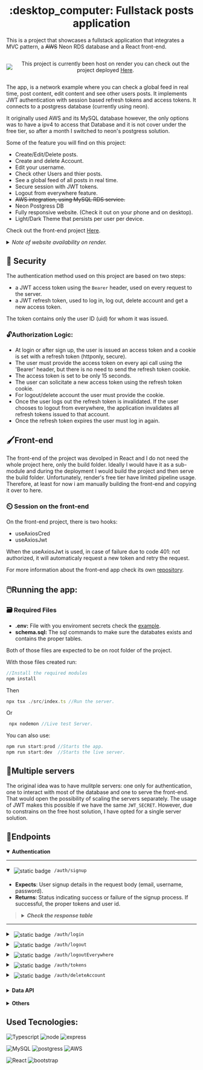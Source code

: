 <h1 align="center" style="font-weight: Bold">:desktop_computer: Fullstack posts application </h1>

This is a project that showcases a fullstack application that integrates a MVC pattern, a ~~AWS~~ Neon RDS database and a React front-end.

<div style="display:flex; flex-direction: row; align-content: center; gap: 5px; align-items: center;">
<img src="https://img.shields.io/website.svg?down_color=red&down_message=down&up_color=green&up_message=up&url=http%3A%2F%2Fcv.lbesson.qc.to" align=center></img>
<p align=center>
This project is currently been host on render you can check out the project deployed
<a href="https://fullstackaws.onrender.com/">Here</a>.</p>
</div>

The app, is a network example where you can check a global feed in real time, post content, edit content and see other users posts. It implements JWT authentication with session based refresh tokens and access tokens. It connects to a postgress database (currently using neon).

It originally used AWS and its MySQL database however, the only options was to have a ipv4 to access that Database and it is not cover under the free tier, so after a month I switched to neon's postgress solution. 

Some of the feature you will find on this project:

- Create/Edit/Delete posts.
- Create and delete Account.
- Edit your username.
- Check other Users and thier posts.
- See a global feed of all posts in real time.
- Secure session with JWT tokens.
- Logout from everywhere feature.
- ~~AWS integration, using MySQL RDS service.~~
- Neon Postgress DB
- Fully responsive website. (Check it out on your phone and on desktop).
- Light/Dark Theme that persists per user per device.

Check out the front-end project [Here](https://github.com/vtmattedi/fullstackAwsfront).

<details><summary ><i>Note of website availability on render.</i></summary>

---

The free tier on render makes the server spin down after beeing inactive so I made little python script that constantly pings the server so it is always readly available (if the server is not up it takes up to a few minutes to get it running again) however, to save a few minutes on render I shut the script down between 1 and 5 am (GMT -3), therefore it is expected for the web page to take a long time on first access during those hours.

</details>

## 🔏 Security

The authentication method used on this project are based on two steps:

* a JWT access token using the `Bearer` header, used on every request to the server.
* a JWT refresh token, used to log in, log out, delete account and get a new access token.

The token contains only the user ID (uid) for whom it was issued.

### 🔓Authorization Logic:

* At login or after sign up, the user is issued an access token and a cookie is set with a refresh token (httponly, secure).
* The user must provide the access token on every api call using the 'Bearer' header, but there is no need to send the refresh token cookie.
* The access token is set to be only 15 seconds.
* The user can solicitate a new access token using the refresh token cookie.
* For logout/delete account the user must provide the cookie.
* Once the user logs out the refresh token is invalidated. If the user chooses to logout from everywhere, the application invalidates all refresh tokens issued to that account.
* Once the refresh token expires the user must log in again.

## 🖌️Front-end

The front-end of the project was devolped in React and I do not need the whole project here, only the build folder. Ideally I would have it as a sub-module and during the deployment I would build the project
and then serve the build folder. Unfortunately, render's free tier have limited pipeline usage. Therefore, at least for now i am manually building the front-end and copying it over to here.

### ⏲️ Session on the front-end

 On the front-end project, there is two hooks:

* useAxiosCred
* useAxiosJwt

When the useAxiosJwt is used, in case of failure due to code 401: not authorized, it will automaticaly request a new token and retry the request.

For more information about the front-end app check its own [repository]().

## 🖱️Running the app:

### 🗃️ Required Files

* **.env:** File with you enviroment secrets check the [example](/.example.env).
* **schema.sql:** The sql commands to make sure the databates exists and contains the proper tables.

Both of those files are expected to be on root folder of the project.

With those files created run:

```JavaScript
//Install the required modules
npm install
```

Then

```JavaScript
npx tsx ./src/index.ts //Run the server.
```

Or

```JavaScript
 npx nodemon //Live test Server.
```

You can also use:

```JavaScript
npm run start:prod //Starts the app.
npm run start:dev  //Starts the live server.
```

## 💠Multiple servers

The original idea was to have mulitple servers: one only for authentication, one to interact with most of the database and one to serve the front-end. That would open the possibility of scaling the servers separately. The usage of JWT makes this possible if we have the same `JWT_SECRET`. However, due to constrains on the free host solution, I have opted for a single server solution.

## 📍Endpoints

<details open>
<summary><b>Authentication</b></summary>

---

<details open>
<summary>
<picture><img  src="https://img.shields.io/badge/POST-blue?style=plastic" style="margin: 5px" alt="static badge" align=center></picture>
<code>/auth/signup</code>
</summary>

- **Expects**: User signup details in the request body (email, username, password).
- **Returns**: Status indicating success or failure of the signup process. If successful, the proper tokens and user id.

> <details>
> <summary><b><i>Check the response table</b></i></summary>
> <hr>
> <table>
>     <thead>
>         <tr style="align-text: center;">
>             <th>Code</th>
>             <th>Body</th>
>             <th>Description</th>
>         </tr>
>     </thead>
>     <tbody>
>         <tr>
>             <td>${\color{green}\textbf{201}}$</td>
>             <td><code>{accessToken: string, uid: int}</code></td>
>             <td>Signup successful, set refreshToken cookie.</td>
>         </tr>
>         <tr>
>             <td>${\color{red}\textbf{400}}$</td>
>             <td><code>{message: string}</code></td>
>             <td>Invalid input. the <code>message</code> will contain information about what is wrong with the input.</td>
>         </tr>
>         <tr>
>             <td>${\color{red}\textbf{409}}$</td>
>             <td><code>{message: string}</code></td>
>             <td>Email already registred to an account.</td>
>         </tr>
>         <tr>
>            <td>${\color{red}\textbf{500}}$</td>
>             <td><code>{message: string}</code></td>
>             <td>Internal server error.</td>
>         </tr>
>     </tbody>
> </table>
> </details>

<hr>
</details>

<details>
<summary>
<picture><img  src="https://img.shields.io/badge/POST-blue?style=plastic" style="margin: 5px" alt="static badge" align=center></picture>
<code>/auth/login</code>
</summary>

- **Expects**: User login details in the request body (email, password).
- **Returns**: Status indicating success or failure of the login process. If successful, the proper tokens and user id.

> <details>
> <summary><b><i>Check the response table</b></i></summary>
> <hr>
> <table>
>     <thead>
>         <tr style="align-text: center;">
>             <th>Code</th>
>             <th>Body</th>
>             <th>Description</th>
>         </tr>
>     </thead>
>     <tbody>
>         <tr>
>             <td>${\color{green}\textbf{200}}$</td>
>             <td><code>{accessToken: string, uid: int}</code></td>
>             <td>Login successful, set refreshToken cookie.</td>
>         </tr>
>         <tr>
>             <td>${\color{red}\textbf{401}}$</td>
>             <td><code>{message: string}</code></td>
>             <td>Unauthorized, invalid credentials.</td>
>         </tr>
>         <tr>
>            <td>${\color{red}\textbf{500}}$</td>
>             <td><code>{message: string}</code></td>
>             <td>Internal server error.</td>
>         </tr>
>     </tbody>
> </table>
> </details>

<hr>
</details>

<details>
<summary>
<picture><img  src="https://img.shields.io/badge/DELETE-red?style=plastic" style="margin: 5px" alt="static badge" align=center></picture>
<code>/auth/logout</code>
</summary>

- **Expects**: Cookie with the refresh token.
- **Returns**: Status indicating success or failure of the logout process.

> <details>
> <summary><b><i>Check the response table</b></i></summary>
> <hr>
> <table>
>     <thead>
>         <tr style="align-text: center;">
>             <th>Code</th>
>             <th>Body</th>
>             <th>Description</th>
>         </tr>
>     </thead>
>     <tbody>
>         <tr>
>             <td>${\color{green}\textbf{200}}$</td>
>              <td><code>{message: string}</code></td>
>             <td>Logout successful, refreshToken cookie clear.</td>
>         </tr>
>         <tr>
>             <td>${\color{red}\textbf{401}}$</td>
>             <td><code>{message: string}</code></td>
>             <td>Invalid refreshToken cookie.</td>
>         </tr>
>         <tr>
>             <td>${\color{red}\textbf{500}}$</td>
>             <td><code>{message: string}</code></td>
>             <td>Internal server error.</td>
>         </tr>
>     </tbody>
> </table>
> </details>

<hr>
</details>

<details>
<summary>
<picture><img  src="https://img.shields.io/badge/DELETE-red?style=plastic" style="margin: 5px" alt="static badge" align=center></picture>
<code>/auth/logoutEverywhere</code>
</summary>

- **Expects**: Cookie with the refresh token.
- **Returns**: Status indicating success or failure of the logout process for all sessions.

> <details>
> <summary><b><i>Check the response table</b></i></summary>
> <hr>
> <table>
>     <thead>
>         <tr style="align-text: center;">
>             <th>Code</th>
>             <th>Body</th>
>             <th>Description</th>
>         </tr>
>     </thead>
>     <tbody>
>         <tr>
>             <td>${\color{green}\textbf{200}}$</td>
>               <td><code>{message: string, terminated: int}</code></td>
>             <td>Logout successful from all sessions, all refresh tokens with the token's uid deleted from the valid database.<code>terminated</code> indicates how many tokens were invalidated.</td>. refreshToken cookie cleared.
>         </tr>
>         <tr>
>             <td>${\color{red}\textbf{401}}$</td>
>             <td><code>{message: string}</code></td>
>             <td>Invalid refresh token.</td>
>         </tr>
>         <tr>
>             <td>${\color{red}\textbf{500}}$</td>
>             <td><code>{message: string}</code></td>
>             <td>Internal server error.</td>
>         </tr>
>     </tbody>
> </table>
> </details>

<hr>
</details>

<details>
<summary>
<picture><img  src="https://img.shields.io/badge/POST-blue?style=plastic" style="margin: 5px" alt="static badge" align=center></picture>
<code>/auth/tokens</code>
</summary>

- **Expects**: Cookie with the refresh token.
- **Returns**: New access token if refresh is successful.

> <details>
> <summary><b><i>Check the response table</b></i></summary>
> <hr>
> <table>
>     <thead>
>         <tr style="align-text: center;">
>             <th>Code</th>
>             <th>Body</th>
>             <th>Description</th>
>         </tr>
>     </thead>
>     <tbody>
>         <tr>
>             <td>${\color{green}\textbf{200}}$</td>
>             <td><code>{accessToken: string, uid: int}</code></td>
>             <td>New access token issued.</td>
>         </tr>
>         <tr>
>             <td>${\color{red}\textbf{401}}$</td>
>             <td><code>{message: string}</code></td>
>             <td>Unauthorized, invalid refresh token.</td>
>         </tr>
>         <tr>
>            <td>${\color{red}\textbf{500}}$</td>
>             <td><code>{message: string}</code></td>
>             <td>Internal server error.</td>
>         </tr>
>     </tbody>
> </table>
> </details>

<hr>
</details>

<details>
<summary>
<picture><img  src="https://img.shields.io/badge/DELETE-red?style=plastic" style="margin: 5px" alt="static badge" align=center></picture>
<code>/auth/deleteAccount</code>
</summary>

- **Expects**: Cookie with the refresh token.
- **Returns**: Status indicating success or failure of the account deletion process.

> <details>
> <summary><b><i>Check the response table</b></i></summary>
> <hr>
> <table>
>     <thead>
>         <tr style="align-text: center;">
>             <th>Code</th>
>             <th>Body</th>
>             <th>Description</th>
>         </tr>
>     </thead>
>     <tbody>
>         <tr>
>             <td>${\color{green}\textbf{200}}$</td>
>             <td><code>{message: string}</code></td>
>             <td>Account deletion successful.</td>
>         </tr>
>         <tr>
>             <td>${\color{red}\textbf{401}}$</td>
>             <td><code>{message: string}</code></td>
>             <td>Unauthorized, invalid credentials.</td>
>         </tr>
>    <tr>
>             <td>${\color{red}\textbf{403}}$</td>
>             <td><code>{message: string}</code></td>
>             <td>Forbidden, trying to delete an account that is not the same as the refresh token or protected accounts.</td>
>         </tr>
>         <tr>
>            <td>${\color{red}\textbf{500}}$</td>
>             <td><code>{message: string}</code></td>
>             <td>Internal server error.</td>
>         </tr>
>     </tbody>
> </table>
> </details>

<hr>
</details></details>
<br>
<details >
<summary><b>Data API</b></summary>
<br>
<p>All Routes on this list (<code>/api/*</code>) are authenticated via a <a href="./src/app/Controllers/authMiddleware.ts">middleware</a> and require an access token. Failure to provide a valid token in the request header, will result in the following response:
</p>

<table>
<thead>
</thead>
<tbody>
<tr>
   <tr style="align-text: center;">
        <th>Code</th>
        <th>Body</th>
        <th>Description</th>
    </tr>
<td>${\color{red}\textbf{401}}$</td>
<td><code>{error: string}</code></td>
<td>Not Authenticated</td>
</tr>
</tbody>
</table>

<hr><details>
<summary>
<picture><img src="https://img.shields.io/badge/GET-green?style=plastic" style="margin: 5px" alt="static badge" align=center></picture>
<code>/api/allposts</code>
</summary>

- **Expects**: Size of the posts array in the URL parameters (optional, default = 100).
- **Returns**: Array of the posts from all users.

> <details>
> <summary><b><i>Check the response table</b></i></summary>
> <hr>
> <table>
>     <thead>
>         <tr style="align-text: center;">
>             <th>Code</th>
>             <th>Body</th>
>             <th>Description</th>
>         </tr>
>     </thead>
>     <tbody>
>         <tr>
>             <td>${\color{green}\textbf{200}}$</td>
>             <td><code>{posts: Array< Posts > }</code></td>
>             <td>Array of posts objects.</td>
>         </tr>
>         <tr>
>             <td>${\color{green}\textbf{500}}$</td>
>             <td><code>{message: string}</code></td>
>             <td>Internal Server Error</td>
>         </tr>
>     </tbody>
> </table>
> </details>

<hr>
</details>
<details>
<summary>
<picture><img src="https://img.shields.io/badge/GET-green?style=plastic" style="margin: 5px" alt="static badge" align=center></picture>
<code>/api/posts/:id</code>
</summary>

- **Expects**:

  * User ID in the URL path (optional, if missing will default to user's id. Anything other than positive numbers are treated as missing).
  * Size in the URL parameters (optional, if missing will default to 100.
    Anything other than positive numbers are treated as missing).
- **Returns**: Posts from the target id with a maximum of the requested size.
- **Example**:

  * `<code>`/api/posts?size=100 `</code>` -> Gets the last 100 posts of the uid present in the accessToken.
  * `<code>`/api/posts/10?size=30 `</code>` -> Gets the last 30 posts of user with uid = 10.
  * `<code>`/api/posts/10?size=j `</code>` -> Gets the last 100 posts of user with uid = 10.

> <details>
> <summary><b><i>Check the response table</b></i></summary>
> <hr>
> <table>
>     <thead>
>         <tr style="align-text: center;">
>             <th>Code</th>
>             <th>Body</th>
>             <th>Description</th>
>         </tr>
>     </thead>
>     <tbody>
>         <tr>
>             <td>${\color{green}\textbf{200}}$</td>
>             <td><code>{posts: Array< Posts >}</code></td>
>             <td>Array of posts from target id.</td>
>         </tr>
>         <tr>
>            <td>${\color{red}\textbf{500}}$</td>
>             <td><code>{message: string}</code></td>
>             <td>Internal server error.</td>
>         </tr>
>     </tbody>
> </table>
> </details>

<hr>
</details>

<details>
<summary>
<picture><img src="https://img.shields.io/badge/GET-green?style=plastic" style="margin: 5px" alt="static badge" align=center></picture>
<code>/api/newposts</code>
</summary>

- **Expects**:
  * A `<code>`lastId `</code>` in the URL parameters.
  * A `<code>`targetId `</code>` in the URL parameters. (optional, if not present will be defaulted to all users)
- **Returns**: An array of posts created after the last id provided (from the target id if provided) and an array of the deleted post IDs in the last 10 minutes.

> <details>
> <summary><b><i>Check the response table</b></i></summary>
> <hr>
> <table>
>     <thead>
>         <tr style="align-text: center;">
>             <th>Code</th>
>             <th>Body</th>
>             <th>Description</th>
>         </tr>
>     </thead>
>     <tbody>
>         <tr>
>             <td>${\color{green}\textbf{200}}$</td>
>             <td><code>{posts: Array< Posts >, deleted Array< int >}</code></td>
>             <td>New posts since lastId and deleted posts' IDs.</td>
>         </tr>
>         <tr>
>             <td>${\color{red}\textbf{500}}$</td>
>             <td><code>{message: string}</code></td>
>             <td>Internal server error.</td>
>         </tr>
>     </tbody>
> </table>
> </details>

<hr>
</details>

<details>
<summary>
<picture><img src="https://img.shields.io/badge/POST-blue?style=plastic" style="margin: 5px" alt="static badge" align=center></picture>
<code>/api/newpost</code>
</summary>

- **Expects**: New post details in the request body (title, content).
- **Returns**: Status indicating success or failure of the post creation process.

> <details>
> <summary><b><i>Check the response table</b></i></summary>
> <hr>
> <table>
>     <thead>
>         <tr style="align-text: center;">
>             <th>Code</th>
>             <th>Body</th>
>             <th>Description</th>
>         </tr>
>     </thead>
>     <tbody>
>         <tr>
>             <td>${\color{green}\textbf{201}}$</td>
>             <td><code>{message:string, postId: int}</code></td>
>             <td>New post created successfully.</td>
>         </tr>
>         <tr>
>             <td>${\color{red}\textbf{400}}$</td>
>             <td><code>{message: string}</code></td>
>             <td>Invalid input.</td>
>         </tr>
>         <tr>
>            <td>${\color{red}\textbf{500}}$</td>
>             <td><code>{message: string}</code></td>
>             <td>Internal server error.</td>
>         </tr>
>     </tbody>
> </table>
> </details>

<hr>
</details>

<details>
<summary>
<picture><img src="https://img.shields.io/badge/PUT-orange?style=plastic" style="margin: 5px" alt="static badge" align=center></picture>
<code>/api/editpost</code>
</summary>

- **Expects**: Updated post details in the request body ( postid, title, content).
- **Returns**: Status code indicating success or failure of the post deletion process and a status message.

> <details>
> <summary><b><i>Check the response table</b></i></summary>
> <hr>
> <table>
>     <thead>
>         <tr style="align-text: center;">
>             <th>Code</th>
>             <th>Body</th>
>             <th>Description</th>
>         </tr>
>     </thead>
>     <tbody>
>         <tr>
>             <td>${\color{green}\textbf{200}}$</td>
>             <td><code>{message: string}</code></td>
>             <td>Post updated successfully.</td>
>         </tr>
>         <tr>
>             <td>${\color{red}\textbf{400}}$</td>
>             <td><code>{message: string}</code></td>
>             <td>Invalid input. Either title or content are empty.</td>
>         </tr>
>         <tr>
>             <td>${\color{red}\textbf{403}}$</td>
>             <td><code>{message: string}</code></td>
>             <td>Unauthorized, token's ID does not match post owners.</td>
>         </tr>
>         <tr>
>            <td>${\color{red}\textbf{404}}$</td>
>             <td><code>{message: string}</code></td>
>             <td>Post not found (post id not present in the database).</td>
>         </tr>
>         <tr>
>            <td>${\color{red}\textbf{500}}$</td>
>             <td><code>{message: string}</code></td>
>             <td>Internal server error.</td>
>         </tr>
>     </tbody>
> </table>
> </details>

<hr>
</details>

<details>
<summary>
<picture><img src="https://img.shields.io/badge/DELETE-red?style=plastic" style="margin: 5px" alt="static badge" align=center></picture>
<code>/api/deletepost</code>
</summary>

- **Expects**: Post ID in the URL parameters.
- **Returns**: Status code indicating success or failure of the post deletion process and a status message.

> <details>
> <summary><b><i>Check the response table</b></i></summary>
> <hr>
> <table>
>     <thead>
>         <tr style="align-text: center;">
>             <th>Code</th>
>             <th>Body</th>
>             <th>Description</th>
>         </tr>
>     </thead>
>     <tbody>
>         <tr>
>             <td>${\color{green}\textbf{200}}$</td>
>              <td><code>{message: string}</code></td>
>             <td>Post deleted successfully.</td>
>         </tr>
>         <tr>
>             <td>${\color{red}\textbf{403}}$</td>
>             <td><code>{message: string}</code></td>
>             <td>Unauthorized, token's ID does not match post's owner.</td>
>         </tr>
>         <tr>
>             <td>${\color{red}\textbf{404}}$</td>
>             <td><code>{message: string}</code></td>
>             <td>Post not found. (Post ID does not exist in the database).</td>
>         </tr>
>         <tr>
>            <td>${\color{red}\textbf{500}}$</td>
>             <td><code>{message: string}</code></td>
>             <td>Internal server error.</td>
>         </tr>
>     </tbody>
> </table>
> </details>

<hr>
</details>

<details>
<summary>
<picture><img src="https://img.shields.io/badge/GET-green?style=plastic" style="margin: 5px" alt="static badge" align=center></picture>
<code>/api/dashboard</code>
</summary>

- **Expects**: `uid` in the request body.
- **Returns**: The user's own information, including username, email, ID, and creation date.

> <details>
> <summary><b><i>Check the response table</b></i></summary>
> <hr>
> <table>
>     <thead>
>         <tr style="align-text: center;">
>             <th>Code</th>
>             <th>Body</th>
>             <th>Description</th>
>         </tr>
>     </thead>
>     <tbody>
>         <tr>
>             <td>${\color{green}\textbf{200}}$</td>
>             <td><code>{ user: string, email: string, id: int, created_at: string }</code></td>
>             <td>User information retrieved successfully.</td>
>         </tr>
>         <tr>
>             <td>${\color{red}\textbf{404}}$</td>
>             <td><code>{ message: 'User not found' }</code></td>
>             <td>User ID not found in the system.</td>
>         </tr>
>         <tr>
>            <td>${\color{red}\textbf{500}}$</td>
>             <td><code>{ message: 'Internal Server Error' }</code></td>
>             <td>Server encountered an error.</td>
>         </tr>
>     </tbody>
> </table>
> </details>

<hr>
</details>

<details>
<summary>
<picture><img src="https://img.shields.io/badge/POST-blue?style=plastic" style="margin: 5px" alt="static badge" align=center></picture>
<code>/api/edituser</code>
</summary>

- **Expects**: `uid` in the request body, along with updated `username` or `email`.
- **Returns**: Status indicating whether the user details were successfully updated.

> <details>
> <summary><b><i>Check the response table</b></i></summary>
> <hr>
> <table>
>     <thead>
>         <tr style="align-text: center;">
>             <th>Code</th>
>             <th>Body</th>
>             <th>Description</th>
>         </tr>
>     </thead>
>     <tbody>
>         <tr>
>             <td>${\color{green}\textbf{200}}$</td>
>             <td><code>{ message: string }</code></td>
>             <td>User details successfully updated.</td>
>         </tr>
>         <tr>
>             <td>${\color{red}\textbf{400}}$</td>
>             <td><code>{ message: string }</code></td>
>             <td>Missing or invalid fields in request body.</td>
>         </tr>
>         <tr>
>            <td>${\color{red}\textbf{500}}$</td>
>             <td><code>{ message: string }</code></td>
>             <td>Server encountered an error.</td>
>         </tr>
>     </tbody>
> </table>
> </details>

<hr>
</details>

<details>
<summary>
<picture><img src="https://img.shields.io/badge/GET-green?style=plastic" style="margin: 5px" alt="static badge" align=center></picture>
<code>/api/finduser</code>
</summary>

- **Expects**:  `searchTerm` as a URL parameter.
- **Returns**: An array of users that match the `searchTerm`.

> <details>
> <summary><b><i>Check the response table</b></i></summary>
> <hr>
> <table>
>     <thead>
>         <tr style="align-text: center;">
>             <th>Code</th>
>             <th>Body</th>
>             <th>Description</th>
>         </tr>
>     </thead>
>     <tbody>
>         <tr>
>             <td>${\color{green}\textbf{200}}$</td>
>             <td><code>{ user: Array< User > }</code></td>
>             <td> Array of users matching <code>searchTerm</code>. If <code>searchTerm</code> has length < 2 or is empty it will always return an empty array.</td>
>         </tr>
>     </tbody>
> </table>
> </details>

<hr>
</details>
<details>
<summary>
<picture><img src="https://img.shields.io/badge/GET-green?style=plastic" style="margin: 5px" alt="static badge" align=center></picture>
<code>/api/userinfo/:id</code>
</summary>

- **Expects**: `userid` as a URL path.
- **Returns**: Information about a specific user if found.

> <details>
> <summary><b><i>Check the response table</b></i></summary>
> <hr>
> <table>
>     <thead>
>         <tr style="align-text: center;">
>             <th>Code</th>
>             <th>Body</th>
>             <th>Description</th>
>         </tr>
>     </thead>
>     <tbody>
>         <tr>
>             <td>${\color{green}\textbf{200}}$</td>
>             <td><code>{ user: User }</code></td>
>             <td>User information retrieved successfully.</td>
>         </tr>
>         <tr>
>             <td>${\color{red}\textbf{404}}$</td>
>             <td><code>{ message: string }</code></td>
>             <td>User ID not found in the system.</td>
>         </tr>
>         <tr>
>            <td>${\color{red}\textbf{500}}$</td>
>             <td><code>{ message: string }</code></td>
>             <td>Server encountered an error.</td>
>         </tr>
>     </tbody>
> </table>
> </details>

<hr>
</details>

</details>

<br>
<details>
<summary><b>Others</b></summary>
<hr>
<details>
<summary>
<picture><img src="https://img.shields.io/badge/GET-green?style=plastic" style="margin: 5px" alt="static badge" align=center></picture>
<code>/api/healthy</code>
</summary>

- **Info**: Health check route.
- **Expects**: Nothing.
- **Returns**: OK if server if live.

> <details>
> <summary><b><i>Check the response table</b></i></summary>
> <hr>
> <table>
>     <thead>
>         <tr style="align-text: center;">
>             <th>Code</th>
>             <th>Body</th>
>             <th>Description</th>
>         </tr>
>     </thead>
>     <tbody>
>         <tr>
>             <td>${\color{green}\textbf{200}}$</td>
>             <td><code> "Server is live."</code></td>
>             <td>Should always respond with code 200.</td>
>         </tr>    
>     </tbody>
> </table>
> </details>

<hr>
</details>

<details>
<summary>
<picture><img src="https://img.shields.io/badge/GET-green?style=plastic" style="margin: 5px" alt="static badge" align=center></picture>
<code>/</code>
</summary>

- **Expects**: Nothing.
- **Returns**: The HTML for the index page.

> <details>
> <summary><b><i>Check the response table</b></i></summary>
> <hr>
> <table>
>     <thead>
>         <tr style="align-text: center;">
>             <th>Code</th>
>             <th>Body</th>
>             <th>Description</th>
>         </tr>
>     </thead>
>     <tbody>
>         <tr>
>             <td>${\color{green}\textbf{200}}$</td>
>             <td><code>HTML file</code></td>
>             <td>Serves the front-end app.</td>
>         </tr>    
>     </tbody>
> </table>
> </details>

<hr>
</details>

<details>
<summary>
<picture><img src="https://img.shields.io/badge/GET-green?style=plastic" style="margin: 5px" alt="static badge" align=center></picture>
<code>/%filename%</code>
</summary>

- **Info**: static files for the front-end app.
- **Expects**: Nothing.
- **Returns**: The file if it exists.

> <details>
> <summary><b><i>Check the response table</b></i></summary>
> <hr>
> <table>
>     <thead>
>         <tr style="align-text: center;">
>             <th>Code</th>
>             <th>Body</th>
>             <th>Description</th>
>         </tr>
>     </thead>
>     <tbody>
>         <tr>
>             <td>${\color{green}\textbf{200}}$</td>
>             <td><code> The file if it exists in the proper folder.</code></td>
>             <td>Should always respond with code 200.</td>
>         </tr>    
>     </tbody>
> </table>
> </details>

<hr>
</details>

<details>
<summary>
<picture><img src="https://img.shields.io/badge/ALL-magenta?style=plastic" style="margin: 5px" alt="static badge" align=center></picture>
Others
</summary>

- **Info**: If the path/method does not match with one of the above nor with a static file's name it will simply server the `ìndex.html` file.

</details>

</details>

## Used Tecnologies:
![Typescript](https://img.shields.io/badge/TypeScript-007ACC?style=for-the-badge&logo=typescript&logoColor=white)
![node](https://img.shields.io/badge/Node.js-43853D?style=for-the-badge&logo=node.js&logoColor=white)
![express](https://img.shields.io/badge/Express.js-404D59?style=for-the-badge)

![MySQL](https://img.shields.io/badge/MySQL-00000F?style=for-the-badge&logo=mysql&logoColor=white)
![postgress](https://img.shields.io/badge/PostgreSQL-316192?style=for-the-badge&logo=postgresql&logoColor=white)
![AWS](https://img.shields.io/badge/Amazon_AWS-232F3E?style=for-the-badge&logo=amazon-aws&logoColor=whit)

![React](https://img.shields.io/badge/React-226973?style=for-the-badge&logo=react&logoColor=61DAFB)
![bootstrap](https://img.shields.io/badge/Bootstrap-563D7C?style=for-the-badge&logo=bootstrap&logoColor=white)
